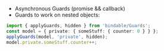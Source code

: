 - Asynchronous Guards (promise && callback)
- Guards to work on nested objects:
```ts
import { applyGuards, hidden } from 'bindable/Guards';
const model = { private: { someStuff: { counter: 0 } } };
applyGuards(model, 'private', hidden);
model.private.someStuff.counter++;
```